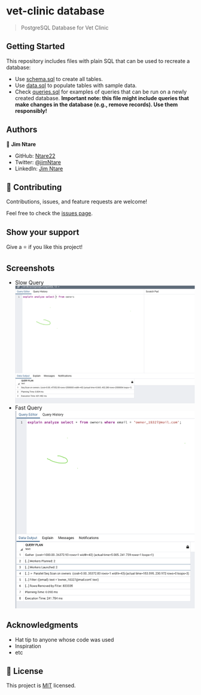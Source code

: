 # vet-clinic database

> PostgreSQL Database for Vet Clinic

## Getting Started

This repository includes files with plain SQL that can be used to recreate a database:

- Use [schema.sql](./schema.sql) to create all tables.
- Use [data.sql](./data.sql) to populate tables with sample data.
- Check [queries.sql](./queries.sql) for examples of queries that can be run on a newly created database. **Important note: this file might include queries that make changes in the database (e.g., remove records). Use them responsibly!**


## Authors

👤 **Jim Ntare**

- GitHub: [Ntare22](https://github.com/ntare22)
- Twitter: [@jimNtare](https://twitter.com/jimNtare)
- LinkedIn: [Jim Ntare](https://linkedin.com/in/jimntare)


## 🤝 Contributing

Contributions, issues, and feature requests are welcome!

Feel free to check the [issues page](../../issues/).

## Show your support

Give a ⭐️ if you like this project!

## Screenshots
- Slow Query
![](slow.png)
- Fast Query
![](fast.png)

## Acknowledgments

- Hat tip to anyone whose code was used
- Inspiration
- etc

## 📝 License

This project is [MIT](./MIT.md) licensed.
